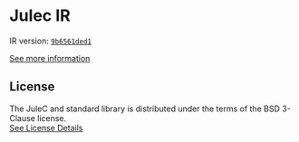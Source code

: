 # Julec IR

IR version: [`9b6561ded1`](https://github.com/julelang/jule/tree/9b6561ded13005ee92cacb2d3f3705899c1693ac)

[See more information](https://manual.jule.dev/getting-started/install-from-source/compile-from-ir.html)

## License

The JuleC and standard library is distributed under the terms of the BSD 3-Clause license. \
[See License Details](./LICENSE)
